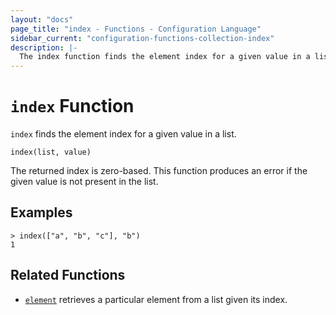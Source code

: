 ```yaml
---
layout: "docs"
page_title: "index - Functions - Configuration Language"
sidebar_current: "configuration-functions-collection-index"
description: |-
  The index function finds the element index for a given value in a list.
---
```


# `index` Function


`index` finds the element index for a given value in a list.

```hcl
index(list, value)
```

The returned index is zero-based. This function produces an error if the given
value is not present in the list.

## Examples

```
> index(["a", "b", "c"], "b")
1
```

## Related Functions

* [`element`](./element.html) retrieves a particular element from a list given
  its index.
